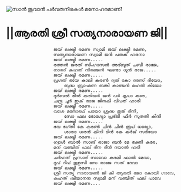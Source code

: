 ![സാൻ ജുവാൻ പർവതനിരകൾ മനോഹരമാണ്!](lib/assets/images/artis/img.png "San Juan Mountains")

# ||ആരതി ശ്രീ സത്യനാരായണ ജി||

                      ജയ് ലക്ഷ്മി രമണ സ്വാമി ജയ് ലക്ഷ്മി രമണ,
                      സത്യനാരായണ സ്വാമി ജൻ പതക് ഹരനാ
                      ജയ് ലക്ഷ്മി രമണ.....
                      രത്തൻ ജരത് സിംഗാസൻ അദ്ബുത് ചബീ രാജേ,
                      നാരദ് കഹത് നിരഞ്ജൻ ഘണ്ടാ ധുൻ ഭജേ.....
                      ജയ് ലക്ഷ്മി രമണ.....
                      പ്രഗത് ഭയേ കാലി കരൺ ദ്വജ് കോ ദരസ് ദിയോ,
                          ബുദ്ധ ബ്രാഹ്മണ ബങ്കി കാഞ്ചൻ മഹൽ കിയോ
                      ജയ് ലക്ഷ്മി രമണ.....
                      ദുർബൽ ഭിൽ കതിയർ ജൻ പർ കൃപാ കരേ,
                      ചന്ദ്ര ചൂർ ഇക് രാജ ജിനകി വിപത് ഹാരീ
                      ജയ് ലക്ഷ്മി രമണ.....
                      വശേ മനോരഥ് പയോ ശ്രദ്ധ തുജ് ദിനി,
                          സോ ഫല ഭോഗ്യോ പ്രഭ്ജി ഫിർ സുതതി കിനി
                      ജയ് ലക്ഷ്മി രമണ.....
                      ഭവ ഭഗ്തി കേ കരൺ ചിൻ ചിൻ രൂപ് ധര്യോ,
                          ശാരദ ധരൻ കിനി ടിൻ കേ കർജ് സർയോ
                      ജയ് ലക്ഷ്മി രമണ.....
                      ഗ്വാൾ ബാൽ സാങ് രാജാ ബൻ മേ ഭക്തി കരേ,
                      മന് വഞ്ചിത് ഫല് ദിന ദീൻ ദയാൽ ഹരി
                      ജയ് ലക്ഷ്മി രമണ.....
                      ചർഹത് പ്രസാദ് സാവോ കദലി ഫാൽ മേവാ,
                      ദൂപ് ദീപ് തുളസീ സേ രാജേ സത് ദേവാ
                      ജയ് ലക്ഷ്മി രമണ.....
                      ശ്രീ സത്യ നാരായൺ ജി കി ആരതി ജോ കോയി ഗാവേ,
                      കഹത് ഷിയാനന്ദ സ്വാമി മന് വഞ്ചിത് ഫല് പാവേ
                      ജയ് ലക്ഷ്മി രമണ....